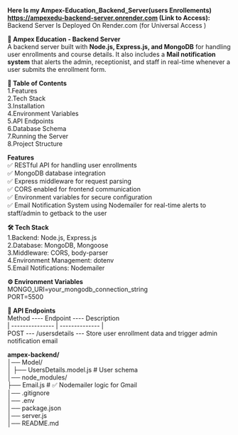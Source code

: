 **Here Is my Ampex-Education_Backend_Server(users Enrollements) https://ampexedu-backend-server.onrender.com    (Link to Access):**
Backend Server Is Deployed On Render.com (for Universal Access )

**📌 Ampex Education - Backend Server** <br/>
A backend server built with **Node.js, Express.js, and MongoDB** for handling user enrollments and course details. 
It also includes a **Mail notification system** that alerts the admin, receptionist, and staff in real-time whenever a user submits the enrollment form.


**📖 Table of Contents**     <br/>
1.Features                   <br/>
2.Tech Stack                  <br/>
3.Installation                <br/>
4.Environment Variables      <br/>
5.API Endpoints              <br/>
6.Database Schema             <br/>
7.Running the Server          <br/>
8.Project Structure           <br/>


 **Features**                                        <br/>
✅ RESTful API for handling user enrollments         <br/>
✅ MongoDB database integration                      <br/>
✅ Express middleware for request parsing            <br/>
✅ CORS enabled for frontend communication           <br/>
✅ Environment variables for secure configuration    <br/>
✅ Email Notification System using Nodemailer for real-time alerts to staff/admin to getback to the user  <br/>

**🛠 Tech Stack**<br/>
1.Backend: Node.js, Express.js       <br/>
2.Database: MongoDB, Mongoose        <br/>
3.Middleware: CORS, body-parser      <br/>
4.Environment Management: dotenv     <br/>
5.Email Notifications: Nodemailer    <br/>


**⚙ Environment Variables**                <br/>
MONGO_URI=your_mongodb_connection_string   <br/>
PORT=5500                                  <br/>


**📡 API Endpoints**                                                          <br/>
Method  ----   Endpoint    ----    Description                       <br/>
    |  ---------------    |  --------------      |                                     <br/>
POST	---     /usersdetails   ---   Store user enrollment data and trigger admin notification email         <br/>


**ampex-backend/**                                      <br/>
│── Model/                                               <br/>
│   ├── UsersDetails.model.js  # User schema             <br/>
│── node_modules/                                        <br/>
├── Email.js      # ✅ Nodemailer logic for Gmail          <br/>
│── .gitignore                                           <br/>
│── .env                                                  <br/>
│── package.json                                          <br/>
│── server.js                                             <br/>
│── README.md                                             <br/>
